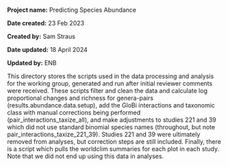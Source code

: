 **Project name:** Predicting Species Abundance

**Date created:** 23 Feb 2023

**Created by:** Sam Straus

**Date updated:** 18 April 2024

**Updated by:** ENB

This directory stores the scripts used in the data processing and analysis for the working group, generated and run after initial reviewer comments were received. These scripts filter and clean the data and calculate log proportional changes and richness for genera-pairs (results.abundance.data.setup), add the GloBi interactions and taxonomic class with manual corrections being performed (pair_interactions_taxize_all), and make adjustments to studies 221 and 39 which did not use standard binomial species names (throughout, but note pair_interactions_taxize_221_39). Studies 221 and 39 were ultimately removed from analyses, but correction steps are still included. Finally, there is a script which pulls the worldclim summaries for each plot in each study. Note that we did not end up using this data in analyses. 